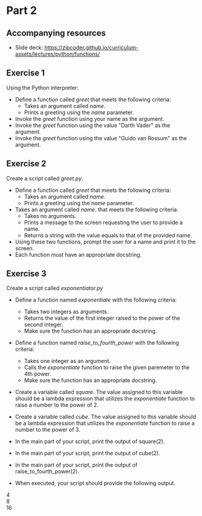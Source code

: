 # Part 2

## Accompanying resources
* Slide deck: https://zipcoder.github.io/curriculum-assets/lectures/python/functions/

## Exercise 1

Using the Python interpreter:

* Define a function called *greet* that meets the following criteria: 
    * Takes an argument called *name*.
    * Prints a greeting using the *name* parameter.
* Invoke the *greet* function using your name as the argument.
* Invoke the *greet* function using the value "Darth Vader" as the argument.
* Invoke the *greet* function using the value "Guido van Rossum" as the argument.

## Exercise 2

Create a script called *greet.py*.

* Define a function called *greet* that meets the following criteria: 
    * Takes an argument called *name*.
    * Prints a greeting using the *name* parameter.
* Takes an argument called *name*. that meets the following criteria:
    * Takes no arguments.
    * Prints a message to the screen requesting the user to provide a name.
    * Returns a string with the value equals to that of the provided name.
* Using these two functions, prompt the user for a name and print it to the screen.
* Each function must have an appropriate docstring.

## Exercise 3

Create a script called *exponentiator.py*

* Define a function named *exponentiate* with the following criteria:
    * Takes two integers as arguments.
    * Returns the value of the first integer raised to the power of the second integer.
    * Make sure the function has an appropriate docstring.
* Define a function named *raise_to_fourth_power* with the following criteria:
    * Takes one integer as an argument.
    * Calls the *exponentiate* function to raise the given paremeter to the 4th power.
    * Make sure the function has an appropriate docstring.
* Create a variable called *square*. The value assigned to this variable should be a lambda expression that utilizes the *exponentiate* function to raise a number to the power of 2.
* Create a variable called *cube*. The value assigned to this variable should be a lambda expression that utilizes the *exponentiate* function to raise a number to the power of 3.
* In the main part of your script, print the output of square(2).
* In the main part of your script, print the output of cube(2).
* In the main part of your script, print the output of raise_to_fourth_power(2).

* When executed, your script should provide the following output. 

4   
8   
16  

